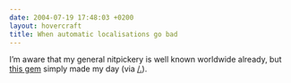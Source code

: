 ```yaml
---
date: 2004-07-19 17:48:03 +0200
layout: hovercraft
title: When automatic localisations go bad
---
```


I’m aware that my general nitpickery is well known worldwide already, but [this gem](hovercraft/singapores-champs-elysee.png 'Singapore’s Champs Elysée') simply made my day (via [/.](http://slashdot.org/comments.pl?sid=114968&cid=9737319 'a comment for ‘iPod Generation 4 Released’')).
